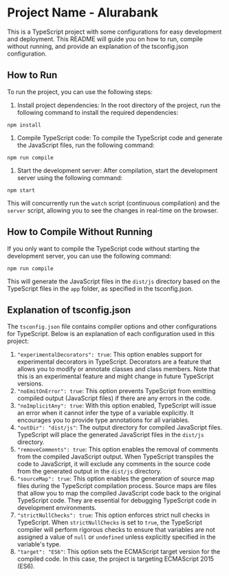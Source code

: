 # Project Name - Alurabank

This is a TypeScript project with some configurations for easy development and deployment. This README will guide you on how to run, compile without running, and provide an explanation of the tsconfig.json configuration.

## How to Run

To run the project, you can use the following steps:

1. Install project dependencies: In the root directory of the project, run the following command to install the required dependencies:

```
npm install
```

1. Compile TypeScript code: To compile the TypeScript code and generate the JavaScript files, run the following command:

```
npm run compile
```

1. Start the development server: After compilation, start the development server using the following command:

```
npm start
```

This will concurrently run the `watch` script (continuous compilation) and the `server` script, allowing you to see the changes in real-time on the browser.

## How to Compile Without Running

If you only want to compile the TypeScript code without starting the development server, you can use the following command:

```
npm run compile
```

This will generate the JavaScript files in the `dist/js` directory based on the TypeScript files in the `app` folder, as specified in the tsconfig.json.

## Explanation of tsconfig.json

The `tsconfig.json` file contains compiler options and other configurations for TypeScript. Below is an explanation of each configuration used in this project:

1. `"experimentalDecorators": true`: This option enables support for experimental decorators in TypeScript. Decorators are a feature that allows you to modify or annotate classes and class members. Note that this is an experimental feature and might change in future TypeScript versions.
2. `"noEmitOnError": true`: This option prevents TypeScript from emitting compiled output (JavaScript files) if there are any errors in the code.
3. `"noImplicitAny": true`: With this option enabled, TypeScript will issue an error when it cannot infer the type of a variable explicitly. It encourages you to provide type annotations for all variables.
4. `"outDir": "dist/js"`: The output directory for compiled JavaScript files. TypeScript will place the generated JavaScript files in the `dist/js` directory.
5. `"removeComments": true`: This option enables the removal of comments from the compiled JavaScript output. When TypeScript transpiles the code to JavaScript, it will exclude any comments in the source code from the generated output in the `dist/js` directory.
6. `"sourceMap": true`: This option enables the generation of source map files during the TypeScript compilation process. Source maps are files that allow you to map the compiled JavaScript code back to the original TypeScript code. They are essential for debugging TypeScript code in development environments.
7. `"strictNullChecks": true`: This option enforces strict null checks in TypeScript. When `strictNullChecks` is set to `true`, the TypeScript compiler will perform rigorous checks to ensure that variables are not assigned a value of `null` or `undefined` unless explicitly specified in the variable's type.
8. `"target": "ES6"`: This option sets the ECMAScript target version for the compiled code. In this case, the project is targeting ECMAScript 2015 (ES6).